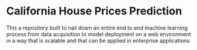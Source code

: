 # California House Prices Prediction
This a repository built to nail down an entire end to end machine learning process from data acquisition to model deployment on a web environment in a way that is scalable and that can be applied in enterprise applications

